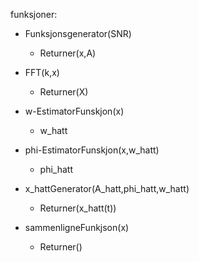 funksjoner:

- Funksjonsgenerator(SNR)
  - Returner(x,A)
- FFT(k,x)
  - Returner(X)

- w-EstimatorFunskjon(x)
  - w_hatt
- phi-EstimatorFunskjon(x,w_hatt)
  - phi_hatt

- x_hattGenerator(A_hatt,phi_hatt,w_hatt)
  - Returner(x_hatt(t))

- sammenligneFunkjson(x)
  - Returner()